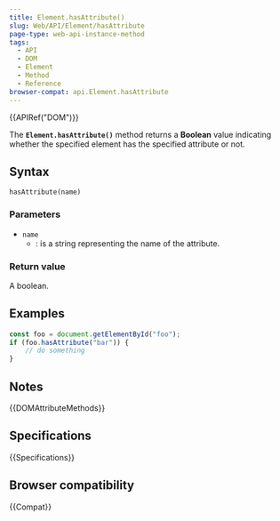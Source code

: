 ```yaml
---
title: Element.hasAttribute()
slug: Web/API/Element/hasAttribute
page-type: web-api-instance-method
tags:
  - API
  - DOM
  - Element
  - Method
  - Reference
browser-compat: api.Element.hasAttribute
---
```


{{APIRef("DOM")}}

The **`Element.hasAttribute()`** method returns a
**Boolean** value indicating whether the specified element has the
specified attribute or not.

## Syntax

```js-nolint
hasAttribute(name)
```

### Parameters

- `name`
  - : is a string representing the name of the attribute.

### Return value

A boolean.

## Examples

```js
const foo = document.getElementById("foo");
if (foo.hasAttribute("bar")) {
    // do something
}
```

## Notes

{{DOMAttributeMethods}}

## Specifications

{{Specifications}}

## Browser compatibility

{{Compat}}

